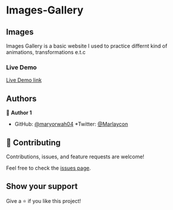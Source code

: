 # Images-Gallery

## Images


Images Gallery is a basic website I used to practice differnt kind of animations, transformations e.t.c

### Live Demo

[Live Demo link](https://maryorwah04.github.io/Images-Gallery/)



## Authors

👤 **Author 1**

* GitHub: [@maryorwah04](https://github.com/maryorwah04)
*Twitter: [@Marlaycon](https://twitter.com/Marlaycon)

## 🤝 Contributing

Contributions, issues, and feature requests are welcome!

Feel free to check the [issues page](https://github.com/maryorwah04/Images-Gallery/issues).

## Show your support

Give a ⭐️ if you like this project!
